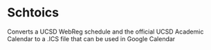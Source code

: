 # Schtoics
Converts a UCSD WebReg schedule and the official UCSD Academic Calendar to a .ICS file that can be used in Google Calendar
